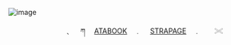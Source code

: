 <!-- level 1: simple bio and stats -->

![image](https://github.com/user-attachments/assets/32978b84-9735-43de-ad7d-045083b36ff8)


　　　　　　　　﹑　 ཀ 　[ATABOOK](https://vampstyx.atabook.org/)　﹒ 　[STRAPAGE](https://straw.page/make?id=gunss)　﹒　　𓏵
